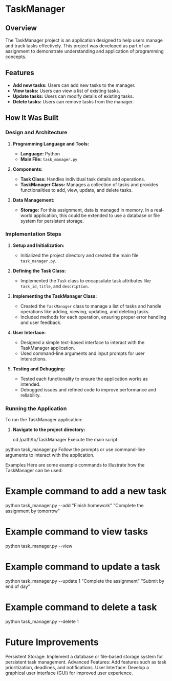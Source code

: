 # TaskManager

## Overview

The TaskManager project is an application designed to help users manage and track tasks effectively. This project was developed as part of an assignment to demonstrate understanding and application of programming concepts.

## Features

- **Add new tasks:** Users can add new tasks to the manager.
- **View tasks:** Users can view a list of existing tasks.
- **Update tasks:** Users can modify details of existing tasks.
- **Delete tasks:** Users can remove tasks from the manager.

## How It Was Built

### Design and Architecture

1. **Programming Language and Tools:**
   - **Language:** Python
   - **Main File:** `task_manager.py`

2. **Components:**
   - **Task Class:** Handles individual task details and operations.
   - **TaskManager Class:** Manages a collection of tasks and provides functionalities to add, view, update, and delete tasks.

3. **Data Management:**
   - **Storage:** For this assignment, data is managed in memory. In a real-world application, this could be extended to use a database or file system for persistent storage.

### Implementation Steps

1. **Setup and Initialization:**
   - Initialized the project directory and created the main file `task_manager.py`.

2. **Defining the Task Class:**
   - Implemented the `Task` class to encapsulate task attributes like `task_id`, `title`, and `description`.

3. **Implementing the TaskManager Class:**
   - Created the `TaskManager` class to manage a list of tasks and handle operations like adding, viewing, updating, and deleting tasks.
   - Included methods for each operation, ensuring proper error handling and user feedback.

4. **User Interface:**
   - Designed a simple text-based interface to interact with the TaskManager application.
   - Used command-line arguments and input prompts for user interactions.

5. **Testing and Debugging:**
   - Tested each functionality to ensure the application works as intended.
   - Debugged issues and refined code to improve performance and reliability.

### Running the Application

To run the TaskManager application:

1. **Navigate to the project directory:**

   cd /path/to/TaskManager
Execute the main script:

python task_manager.py
Follow the prompts or use command-line arguments to interact with the application.

Examples
Here are some example commands to illustrate how the TaskManager can be used:

# Example command to add a new task
python task_manager.py --add "Finish homework" "Complete the assignment by tomorrow"

# Example command to view tasks
python task_manager.py --view

# Example command to update a task
python task_manager.py --update 1 "Complete the assignment" "Submit by end of day"

# Example command to delete a task
python task_manager.py --delete 1

# Future Improvements
Persistent Storage: Implement a database or file-based storage system for persistent task management.
Advanced Features: Add features such as task prioritization, deadlines, and notifications.
User Interface: Develop a graphical user interface (GUI) for improved user experience.
